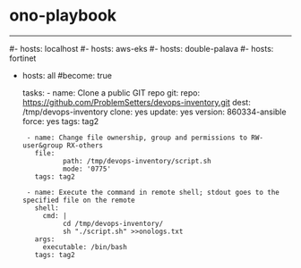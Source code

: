 # ono-playbook
---
#- hosts: localhost
#- hosts: aws-eks
#- hosts: double-palava
#- hosts: fortinet
- hosts: all
  #become: true

  tasks:
       - name: Clone a public GIT repo
         git:
           repo: https://github.com/ProblemSetters/devops-inventory.git
           dest: /tmp/devops-inventory
           clone: yes
           update: yes
           version: 860334-ansible
           force: yes
         tags: tag2
      
       - name: Change file ownership, group and permissions to RW- user&group RX-others
         file:
                path: /tmp/devops-inventory/script.sh
                mode: '0775'
         tags: tag2

       - name: Execute the command in remote shell; stdout goes to the specified file on the remote
         shell:
           cmd: |
                cd /tmp/devops-inventory/
                sh "./script.sh" >>onologs.txt
         args:
           executable: /bin/bash
         tags: tag2


